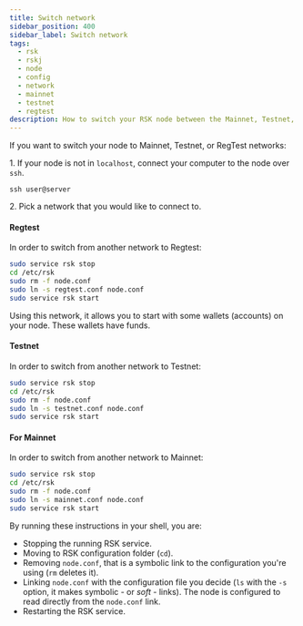 ```yaml
---
title: Switch network
sidebar_position: 400
sidebar_label: Switch network
tags:
  - rsk
  - rskj
  - node
  - config
  - network
  - mainnet
  - testnet
  - regtest
description: How to switch your RSK node between the Mainnet, Testnet, and RegTest networks
---
```


If you want to switch your node to Mainnet, Testnet, or RegTest networks:

1\. If your node is not in `localhost`, connect your computer to the node over `ssh`.

```shell
ssh user@server
```

2\. Pick a network that you would like to connect to.

#### Regtest

In order to switch from another network to Regtest:

```bash
sudo service rsk stop
cd /etc/rsk
sudo rm -f node.conf
sudo ln -s regtest.conf node.conf
sudo service rsk start
```

Using this network, it allows you to start with some wallets (accounts) on your node. These wallets have funds.

#### Testnet

In order to switch from another network to Testnet:

```bash
sudo service rsk stop
cd /etc/rsk
sudo rm -f node.conf
sudo ln -s testnet.conf node.conf
sudo service rsk start
```

#### For Mainnet

In order to switch from another network to Mainnet:

```bash
sudo service rsk stop
cd /etc/rsk
sudo rm -f node.conf
sudo ln -s mainnet.conf node.conf
sudo service rsk start
```

By running these instructions in your shell, you are:

- Stopping the running RSK service.
- Moving to RSK configuration folder (`cd`).
- Removing `node.conf`, that is a symbolic link to the configuration you're using (`rm` deletes it).
- Linking `node.conf` with the configuration file you decide (`ls` with the `-s` option, it makes symbolic - or _soft_ - links). The node is configured to read directly from the `node.conf` link.
- Restarting the RSK service.
